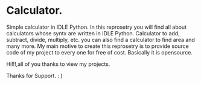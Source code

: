 # Calculator.
Simple calculator in IDLE Python.
In this reprosetry you will find all about calculators whose syntx are written in IDLE Python.
Calculator to add, subtract, divide, multiply, etc. you can also find a calculator to find area and many more.
My main motive to create this reprosetry is to provide source code of my project to every one for free of cost.
Basically it is opensource.

Hi!!!,all of you thanks to view my projects.

Thanks for Support. : )

